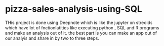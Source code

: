 # pizza-sales-analysis-using-SQL
THis project is done using Deepnote which is like the jupyter on streoids which have lot of fnctionlatities like executing python , SQL and R programs and make an analysis out of it. the best part is you can make an app out of our analyis and share in by two to three steps.

